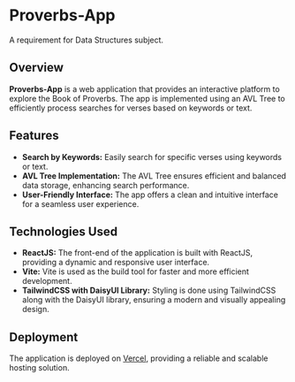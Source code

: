 # Proverbs-App
A requirement for Data Structures subject.
## Overview

**Proverbs-App** is a web application that provides an interactive platform to explore the Book of Proverbs. The app is implemented using an AVL Tree to efficiently process searches for verses based on keywords or text.

## Features

- **Search by Keywords:** Easily search for specific verses using keywords or text.
- **AVL Tree Implementation:** The AVL Tree ensures efficient and balanced data storage, enhancing search performance.
- **User-Friendly Interface:** The app offers a clean and intuitive interface for a seamless user experience.

## Technologies Used

- **ReactJS:** The front-end of the application is built with ReactJS, providing a dynamic and responsive user interface.
- **Vite:** Vite is used as the build tool for faster and more efficient development.
- **TailwindCSS with DaisyUI Library:** Styling is done using TailwindCSS along with the DaisyUI library, ensuring a modern and visually appealing design.

## Deployment

The application is deployed on [Vercel](https://vercel.com/), providing a reliable and scalable hosting solution.
